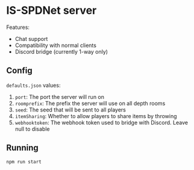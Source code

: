 # IS-SPDNet server
Features:
- Chat support
- Compatibility with normal clients
- Discord bridge (currently 1-way only)

## Config

`defaults.json` values:
1. `port`: The port the server will run on
2. `roomprefix`: The prefix the server will use on all depth rooms
3. `seed`: The seed that will be sent to all players
4. `itemSharing`: Whether to allow players to share items by throwing
5. `webhooktoken`: The webhook token used to bridge with Discord. Leave null to disable

## Running

`npm run start`
